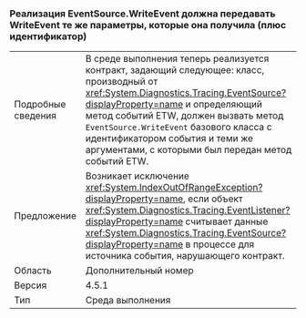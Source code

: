 ### <a name="eventsourcewriteevent-impls-must-pass-writeevent-the-same-parameters-that-it-received-plus-id"></a>Реализация EventSource.WriteEvent должна передавать WriteEvent те же параметры, которые она получила (плюс идентификатор)

|   |   |
|---|---|
|Подробные сведения|В среде выполнения теперь реализуется контракт, задающий следующее: класс, производный от <xref:System.Diagnostics.Tracing.EventSource?displayProperty=name> и определяющий метод событий ETW, должен вызвать метод <code>EventSource.WriteEvent</code> базового класса с идентификатором события и теми же аргументами, с которыми был передан метод событий ETW.|
|Предложение|Возникает исключение <xref:System.IndexOutOfRangeException?displayProperty=name>, если объект <xref:System.Diagnostics.Tracing.EventListener?displayProperty=name> считывает данные <xref:System.Diagnostics.Tracing.EventSource?displayProperty=name> в процессе для источника события, нарушающего контракт.|
|Область|Дополнительный номер|
|Версия|4.5.1|
|Тип|Среда выполнения|

